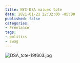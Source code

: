 ```yaml
---
title: NYC-DSA values tote
date: 2021-01-21 22:32:00 -05:00
published: false
categories:
- Freelance
tags:
- politics
- swag
---
```


![DSA_tote-19f603.jpg](/uploads/DSA_tote-19f603.jpg)